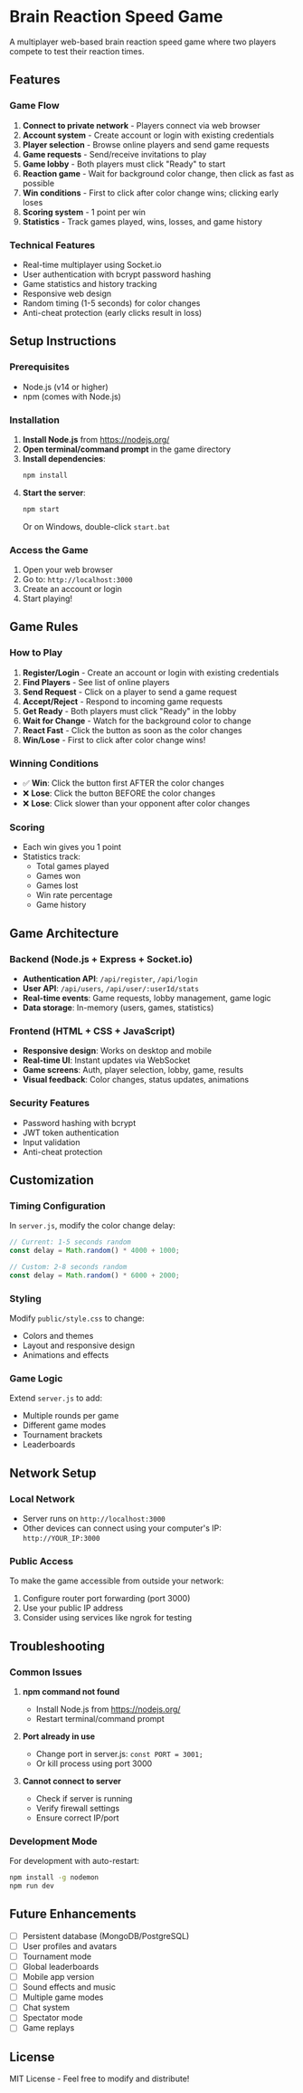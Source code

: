 # Brain Reaction Speed Game

A multiplayer web-based brain reaction speed game where two players compete to test their reaction times.

## Features

### Game Flow
1. **Connect to private network** - Players connect via web browser
2. **Account system** - Create account or login with existing credentials
3. **Player selection** - Browse online players and send game requests
4. **Game requests** - Send/receive invitations to play
5. **Game lobby** - Both players must click "Ready" to start
6. **Reaction game** - Wait for background color change, then click as fast as possible
7. **Win conditions** - First to click after color change wins; clicking early loses
8. **Scoring system** - 1 point per win
9. **Statistics** - Track games played, wins, losses, and game history

### Technical Features
- Real-time multiplayer using Socket.io
- User authentication with bcrypt password hashing
- Game statistics and history tracking
- Responsive web design
- Random timing (1-5 seconds) for color changes
- Anti-cheat protection (early clicks result in loss)

## Setup Instructions

### Prerequisites
- Node.js (v14 or higher)
- npm (comes with Node.js)

### Installation
1. **Install Node.js** from https://nodejs.org/
2. **Open terminal/command prompt** in the game directory
3. **Install dependencies**:
   ```bash
   npm install
   ```
4. **Start the server**:
   ```bash
   npm start
   ```
   Or on Windows, double-click `start.bat`

### Access the Game
1. Open your web browser
2. Go to: `http://localhost:3000`
3. Create an account or login
4. Start playing!

## Game Rules

### How to Play
1. **Register/Login** - Create an account or login with existing credentials
2. **Find Players** - See list of online players
3. **Send Request** - Click on a player to send a game request
4. **Accept/Reject** - Respond to incoming game requests
5. **Get Ready** - Both players must click "Ready" in the lobby
6. **Wait for Change** - Watch for the background color to change
7. **React Fast** - Click the button as soon as the color changes
8. **Win/Lose** - First to click after color change wins!

### Winning Conditions
- ✅ **Win**: Click the button first AFTER the color changes
- ❌ **Lose**: Click the button BEFORE the color changes
- ❌ **Lose**: Click slower than your opponent after color changes

### Scoring
- Each win gives you 1 point
- Statistics track:
  - Total games played
  - Games won
  - Games lost
  - Win rate percentage
  - Game history

## Game Architecture

### Backend (Node.js + Express + Socket.io)
- **Authentication API**: `/api/register`, `/api/login`
- **User API**: `/api/users`, `/api/user/:userId/stats`
- **Real-time events**: Game requests, lobby management, game logic
- **Data storage**: In-memory (users, games, statistics)

### Frontend (HTML + CSS + JavaScript)
- **Responsive design**: Works on desktop and mobile
- **Real-time UI**: Instant updates via WebSocket
- **Game screens**: Auth, player selection, lobby, game, results
- **Visual feedback**: Color changes, status updates, animations

### Security Features
- Password hashing with bcrypt
- JWT token authentication
- Input validation
- Anti-cheat protection

## Customization

### Timing Configuration
In `server.js`, modify the color change delay:
```javascript
// Current: 1-5 seconds random
const delay = Math.random() * 4000 + 1000;

// Custom: 2-8 seconds random
const delay = Math.random() * 6000 + 2000;
```

### Styling
Modify `public/style.css` to change:
- Colors and themes
- Layout and responsive design
- Animations and effects

### Game Logic
Extend `server.js` to add:
- Multiple rounds per game
- Different game modes
- Tournament brackets
- Leaderboards

## Network Setup

### Local Network
- Server runs on `http://localhost:3000`
- Other devices can connect using your computer's IP: `http://YOUR_IP:3000`

### Public Access
To make the game accessible from outside your network:
1. Configure router port forwarding (port 3000)
2. Use your public IP address
3. Consider using services like ngrok for testing

## Troubleshooting

### Common Issues
1. **npm command not found**
   - Install Node.js from https://nodejs.org/
   - Restart terminal/command prompt

2. **Port already in use**
   - Change port in server.js: `const PORT = 3001;`
   - Or kill process using port 3000

3. **Cannot connect to server**
   - Check if server is running
   - Verify firewall settings
   - Ensure correct IP/port

### Development Mode
For development with auto-restart:
```bash
npm install -g nodemon
npm run dev
```

## Future Enhancements

- [ ] Persistent database (MongoDB/PostgreSQL)
- [ ] User profiles and avatars
- [ ] Tournament mode
- [ ] Global leaderboards
- [ ] Mobile app version
- [ ] Sound effects and music
- [ ] Multiple game modes
- [ ] Chat system
- [ ] Spectator mode
- [ ] Game replays

## License
MIT License - Feel free to modify and distribute!